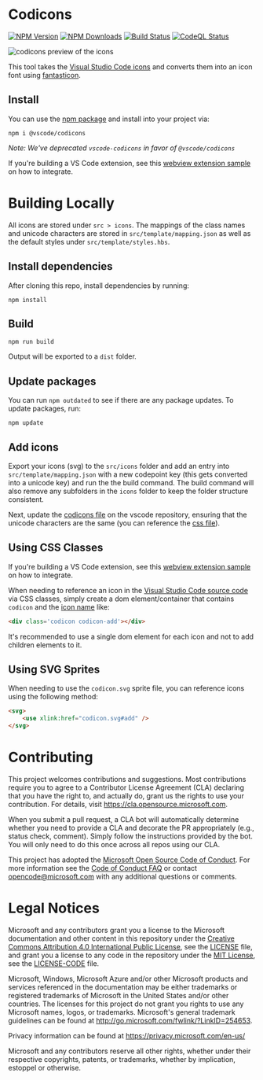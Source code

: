 # Codicons
 
[![NPM Version](https://img.shields.io/npm/v/@vscode/codicons)](https://www.npmjs.com/package/@vscode/codicons)
[![NPM Downloads](https://img.shields.io/npm/dw/@vscode/codicons)](https://www.npmjs.com/package/@vscode/codicons)
[![Build Status](https://github.com/microsoft/vscode-codicons/actions/workflows/build.yml/badge.svg)](https://github.com/microsoft/vscode-codicons/actions/workflows/build.yml)
[![CodeQL Status](https://github.com/microsoft/vscode-codicons/actions/workflows/codeql-analysis.yml/badge.svg)](https://github.com/microsoft/vscode-codicons/actions/workflows/build.yml)

![codicons preview of the icons](https://raw.githubusercontent.com/microsoft/vscode-codicons/main/preview.png)

This tool takes the [Visual Studio Code icons](https://microsoft.github.io/vscode-codicons/dist/codicon.html) and converts them into an icon font using [fantasticon](https://github.com/tancredi/fantasticon).

## Install
You can use the [npm package](https://www.npmjs.com/package/@vscode/codicons) and install into your project via:

```
npm i @vscode/codicons
```

_Note: We've deprecated `vscode-codicons` in favor of `@vscode/codicons`_

If you're building a VS Code extension, see this [webview extension sample](https://github.com/microsoft/vscode-extension-samples/tree/master/webview-codicons-sample) on how to integrate.

# Building Locally

All icons are stored under `src > icons`. The mappings of the class names and unicode characters are stored in `src/template/mapping.json` as well as the default styles under `src/template/styles.hbs`.

## Install dependencies
After cloning this repo, install dependencies by running:

```
npm install
```

## Build

```
npm run build
```

Output will be exported to a `dist` folder.

## Update packages

You can run `npm outdated` to see if there are any package updates. To update packages, run:

```
npm update
```

## Add icons

Export your icons (svg) to the `src/icons` folder and add an entry into `src/template/mapping.json` with a new codepoint key (this gets converted into a unicode key) and run the the build command. The build command will also remove any subfolders in the `icons` folder to keep the folder structure consistent.

Next, update the [codicons file](https://github.com/microsoft/vscode/blob/master/src/vs/base/common/codicons.ts) on the vscode repository, ensuring that the unicode characters are the same (you can reference the [css file](https://github.com/microsoft/vscode-codicons/blob/master/dist/codicon.css)).


## Using CSS Classes

If you're building a VS Code extension, see this [webview extension sample](https://github.com/microsoft/vscode-extension-samples/tree/master/webview-codicons-sample) on how to integrate.

When needing to reference an icon in the [Visual Studio Code source code](https://github.com/microsoft/vscode) via CSS classes, simply create a dom element/container that contains `codicon` and the [icon name](https://microsoft.github.io/vscode-codicons/dist/codicon.html) like:

```html
<div class='codicon codicon-add'></div>
```

It's recommended to use a single dom element for each icon and not to add children elements to it.

## Using SVG Sprites

When needing to use the `codicon.svg` sprite file, you can reference icons using the following method:

```html
<svg>
    <use xlink:href="codicon.svg#add" />
</svg>
```

# Contributing

This project welcomes contributions and suggestions.  Most contributions require you to agree to a
Contributor License Agreement (CLA) declaring that you have the right to, and actually do, grant us
the rights to use your contribution. For details, visit https://cla.opensource.microsoft.com.

When you submit a pull request, a CLA bot will automatically determine whether you need to provide
a CLA and decorate the PR appropriately (e.g., status check, comment). Simply follow the instructions
provided by the bot. You will only need to do this once across all repos using our CLA.

This project has adopted the [Microsoft Open Source Code of Conduct](https://opensource.microsoft.com/codeofconduct/).
For more information see the [Code of Conduct FAQ](https://opensource.microsoft.com/codeofconduct/faq/) or
contact [opencode@microsoft.com](mailto:opencode@microsoft.com) with any additional questions or comments.

# Legal Notices

Microsoft and any contributors grant you a license to the Microsoft documentation and other content
in this repository under the [Creative Commons Attribution 4.0 International Public License](https://creativecommons.org/licenses/by/4.0/legalcode),
see the [LICENSE](LICENSE) file, and grant you a license to any code in the repository under the [MIT License](https://opensource.org/licenses/MIT), see the
[LICENSE-CODE](LICENSE-CODE) file.

Microsoft, Windows, Microsoft Azure and/or other Microsoft products and services referenced in the documentation
may be either trademarks or registered trademarks of Microsoft in the United States and/or other countries.
The licenses for this project do not grant you rights to use any Microsoft names, logos, or trademarks.
Microsoft's general trademark guidelines can be found at http://go.microsoft.com/fwlink/?LinkID=254653.

Privacy information can be found at https://privacy.microsoft.com/en-us/

Microsoft and any contributors reserve all other rights, whether under their respective copyrights, patents,
or trademarks, whether by implication, estoppel or otherwise.
